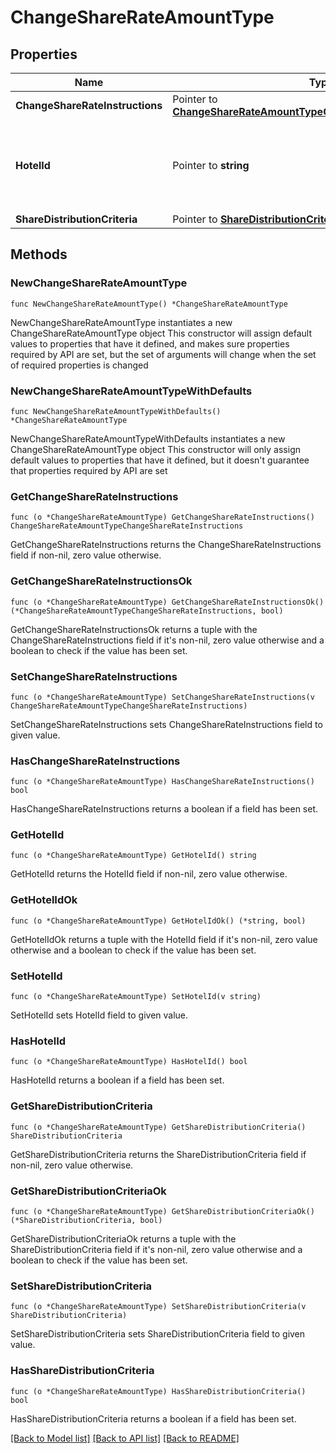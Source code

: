 # ChangeShareRateAmountType

## Properties

Name | Type | Description | Notes
------------ | ------------- | ------------- | -------------
**ChangeShareRateInstructions** | Pointer to [**ChangeShareRateAmountTypeChangeShareRateInstructions**](ChangeShareRateAmountTypeChangeShareRateInstructions.md) |  | [optional] 
**HotelId** | Pointer to **string** | Opera Hotel/Resort code for the Change Share Amount request. | [optional] 
**ShareDistributionCriteria** | Pointer to [**ShareDistributionCriteria**](ShareDistributionCriteria.md) |  | [optional] 

## Methods

### NewChangeShareRateAmountType

`func NewChangeShareRateAmountType() *ChangeShareRateAmountType`

NewChangeShareRateAmountType instantiates a new ChangeShareRateAmountType object
This constructor will assign default values to properties that have it defined,
and makes sure properties required by API are set, but the set of arguments
will change when the set of required properties is changed

### NewChangeShareRateAmountTypeWithDefaults

`func NewChangeShareRateAmountTypeWithDefaults() *ChangeShareRateAmountType`

NewChangeShareRateAmountTypeWithDefaults instantiates a new ChangeShareRateAmountType object
This constructor will only assign default values to properties that have it defined,
but it doesn't guarantee that properties required by API are set

### GetChangeShareRateInstructions

`func (o *ChangeShareRateAmountType) GetChangeShareRateInstructions() ChangeShareRateAmountTypeChangeShareRateInstructions`

GetChangeShareRateInstructions returns the ChangeShareRateInstructions field if non-nil, zero value otherwise.

### GetChangeShareRateInstructionsOk

`func (o *ChangeShareRateAmountType) GetChangeShareRateInstructionsOk() (*ChangeShareRateAmountTypeChangeShareRateInstructions, bool)`

GetChangeShareRateInstructionsOk returns a tuple with the ChangeShareRateInstructions field if it's non-nil, zero value otherwise
and a boolean to check if the value has been set.

### SetChangeShareRateInstructions

`func (o *ChangeShareRateAmountType) SetChangeShareRateInstructions(v ChangeShareRateAmountTypeChangeShareRateInstructions)`

SetChangeShareRateInstructions sets ChangeShareRateInstructions field to given value.

### HasChangeShareRateInstructions

`func (o *ChangeShareRateAmountType) HasChangeShareRateInstructions() bool`

HasChangeShareRateInstructions returns a boolean if a field has been set.

### GetHotelId

`func (o *ChangeShareRateAmountType) GetHotelId() string`

GetHotelId returns the HotelId field if non-nil, zero value otherwise.

### GetHotelIdOk

`func (o *ChangeShareRateAmountType) GetHotelIdOk() (*string, bool)`

GetHotelIdOk returns a tuple with the HotelId field if it's non-nil, zero value otherwise
and a boolean to check if the value has been set.

### SetHotelId

`func (o *ChangeShareRateAmountType) SetHotelId(v string)`

SetHotelId sets HotelId field to given value.

### HasHotelId

`func (o *ChangeShareRateAmountType) HasHotelId() bool`

HasHotelId returns a boolean if a field has been set.

### GetShareDistributionCriteria

`func (o *ChangeShareRateAmountType) GetShareDistributionCriteria() ShareDistributionCriteria`

GetShareDistributionCriteria returns the ShareDistributionCriteria field if non-nil, zero value otherwise.

### GetShareDistributionCriteriaOk

`func (o *ChangeShareRateAmountType) GetShareDistributionCriteriaOk() (*ShareDistributionCriteria, bool)`

GetShareDistributionCriteriaOk returns a tuple with the ShareDistributionCriteria field if it's non-nil, zero value otherwise
and a boolean to check if the value has been set.

### SetShareDistributionCriteria

`func (o *ChangeShareRateAmountType) SetShareDistributionCriteria(v ShareDistributionCriteria)`

SetShareDistributionCriteria sets ShareDistributionCriteria field to given value.

### HasShareDistributionCriteria

`func (o *ChangeShareRateAmountType) HasShareDistributionCriteria() bool`

HasShareDistributionCriteria returns a boolean if a field has been set.


[[Back to Model list]](../README.md#documentation-for-models) [[Back to API list]](../README.md#documentation-for-api-endpoints) [[Back to README]](../README.md)


